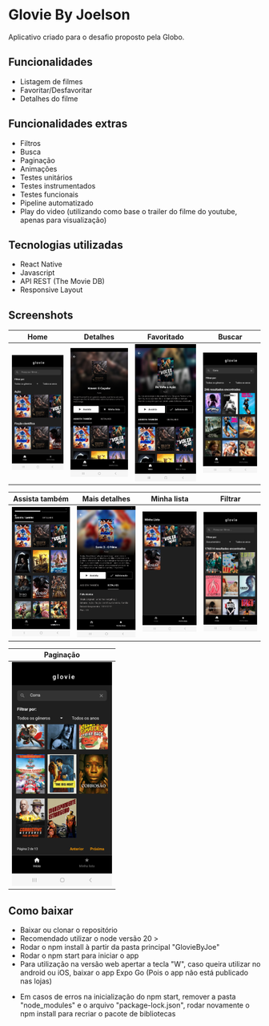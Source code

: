 # Glovie By Joelson
Aplicativo criado para o desafio proposto pela Globo.

## Funcionalidades
- Listagem de filmes
- Favoritar/Desfavoritar
- Detalhes do filme

## Funcionalidades extras 
- Filtros
- Busca
- Paginação
- Animações
- Testes unitários
- Testes instrumentados
- Testes funcionais
- Pipeline automatizado
- Play do video (utilizando como base o trailer do filme do youtube, apenas para visualização)

## Tecnologias utilizadas
- React Native
- Javascript
- API REST (The Movie DB)
- Responsive Layout

## Screenshots

| Home                                                   | Detalhes                                                | Favoritado                                                 | Buscar                                                 |
|--------------------------------------------------------|---------------------------------------------------------|------------------------------------------------------------|--------------------------------------------------------|
| <img src="GlovieByJoe/assets/screenshots/Home.jpg" width="200" />       | <img src="GlovieByJoe/assets/screenshots/Details.jpg" width="200" />        | <img src="GlovieByJoe/assets/screenshots/Favorited.jpg" width="200" />         | <img src="GlovieByJoe/assets/screenshots/Searched.jpg" width="200" />       

| Assista também                                         | Mais detalhes                                          | Minha lista                                               | Filtrar                                                  |
|--------------------------------------------------------|--------------------------------------------------------|-----------------------------------------------------------|----------------------------------------------------------|
| <img src="GlovieByJoe/assets/screenshots/WatchToo.jpg" width="200" />   | <img src="GlovieByJoe/assets/screenshots/MoreDetails.jpg" width="200" />    | <img src="GlovieByJoe/assets/screenshots/MyList.jpg" width="200" />            | <img src="GlovieByJoe/assets/screenshots/Filtered.jpg" width="200" />   |

| Paginação                                                 |
|--------------------------------------------------------|
| <img src="GlovieByJoe/assets/screenshots/Pagination.jpg" width="200" />        |

## Como baixar
- Baixar ou clonar o repositório 
- Recomendado utilizar o node versão 20 >
- Rodar o npm install à partir da pasta principal "GlovieByJoe"
- Rodar o npm start para iniciar o app
- Para utilização na versão web apertar a tecla "W", caso queira utilizar no android ou iOS, baixar o app Expo Go (Pois o app não está publicado nas lojas)
* Em casos de erros na inicialização do npm start, remover a pasta "node_modules" e o arquivo "package-lock.json", rodar novamente o npm install para recriar o pacote de bibliotecas
